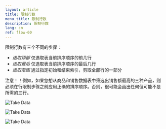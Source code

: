 ```yaml
---
layout: article
title: 限制行数
menu_title: 限制行数
description: 限制行数
lang: cn
ref: flow-60
---
```

限制行数有三个不同的步骤：

* *选取顶部* 仅选取表当前排序顺序的前几行
* *选取最后* 仅选取表当前排序顺序的最后几行
* *选取范围* 通过指定初始和结束索引，剪取全部行的一部分

注意！！例如，如果您想从商品和销售数据表中筛选出销售额最高的三种产品，则必须在行限制步骤之前应用正确的排序顺序。否则，很可能会画出任何但可能不是所需的三行。

![Take Data](/assets/images/dataflows/dataflows-take01.png)

![Take Data](/assets/images/dataflows/dataflows-take02.png)

![Take Data](/assets/images/dataflows/dataflows-take03.png)
